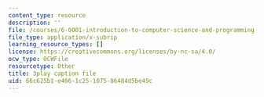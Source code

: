 ```yaml
---
content_type: resource
description: ''
file: /courses/6-0001-introduction-to-computer-science-and-programming-in-python-fall-2016/66c625b1e4661c25107586484d5be49c_EFCdr_43qmU.srt
file_type: application/x-subrip
learning_resource_types: []
license: https://creativecommons.org/licenses/by-nc-sa/4.0/
ocw_type: OCWFile
resourcetype: Other
title: 3play caption file
uid: 66c625b1-e466-1c25-1075-86484d5be49c
---
```

